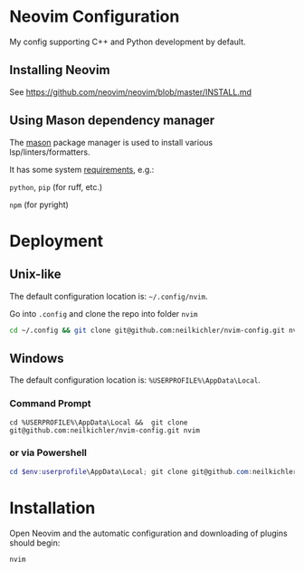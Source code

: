 # Neovim Configuration
My config supporting C++ and Python development by default.

## Installing Neovim
See https://github.com/neovim/neovim/blob/master/INSTALL.md

## Using Mason dependency manager
The [mason](https://github.com/mason-org/mason.nvim) package manager is used to install various lsp/linters/formatters.

It has some system [requirements](https://github.com/mason-org/mason.nvim?tab=readme-ov-file#requirements), e.g.:

`python`, `pip` (for ruff, etc.)

`npm` (for pyright)

# Deployment
## Unix-like
The default configuration location is: `~/.config/nvim`.

Go into `.config` and clone the repo into folder `nvim`
```bash
cd ~/.config && git clone git@github.com:neilkichler/nvim-config.git nvim
```
## Windows
The default configuration location is: `%USERPROFILE%\AppData\Local`.

### Command Prompt
```
cd %USERPROFILE%\AppData\Local &&  git clone git@github.com:neilkichler/nvim-config.git nvim
```
### or via Powershell
```powershell
cd $env:userprofile\AppData\Local; git clone git@github.com:neilkichler/nvim-config.git nvim
``` 

# Installation
Open Neovim and the automatic configuration and downloading of plugins should begin:
```bash
nvim
```
